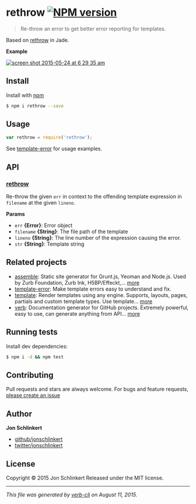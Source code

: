 # rethrow [![NPM version](https://badge.fury.io/js/rethrow.svg)](http://badge.fury.io/js/rethrow)

> Re-throw an error to get better error reporting for templates.

Based on [rethrow](https://github.com/jadejs/jade/blob/f2a18826a13d52e4038534043dd78f1c3723fa2c/lib/runtime.js#L202) in Jade.

**Example**

[![screen shot 2015-05-24 at 6 29 35 am](https://cloud.githubusercontent.com/assets/383994/7787511/a8b8ab90-01de-11e5-9210-709d19a88223.png)](https://github.com/jadejs/jade/blob/f2a18826a13d52e4038534043dd78f1c3723fa2c/lib/runtime.js#L202)

## Install

Install with [npm](https://www.npmjs.com/)

```sh
$ npm i rethrow --save
```

## Usage

```js
var rethrow = require('rethrow');
```

See [template-error](https://github.com/jonschlinkert/template-error) for usage examples.

## API

### [rethrow](index.js#L27)

Re-throw the given `err` in context to the offending
template expression in `filename` at the given `lineno`.

**Params**

* `err` **{Error}**: Error object
* `filename` **{String}**: The file path of the template
* `lineno` **{String}**: The line number of the expression causing the error.
* `str` **{String}**: Template string

## Related projects

* [assemble](http://assemble.io): Static site generator for Grunt.js, Yeoman and Node.js. Used by Zurb Foundation, Zurb Ink, H5BP/Effeckt,… [more](http://assemble.io)
* [template-error](https://github.com/jonschlinkert/template-error): Make template errors easy to understand and fix.
* [template](https://github.com/jonschlinkert/template): Render templates using any engine. Supports, layouts, pages, partials and custom template types. Use template… [more](https://github.com/jonschlinkert/template)
* [verb](https://github.com/assemble/verb): Documentation generator for GitHub projects. Extremely powerful, easy to use, can generate anything from API… [more](https://github.com/assemble/verb)

## Running tests

Install dev dependencies:

```sh
$ npm i -d && npm test
```

## Contributing

Pull requests and stars are always welcome. For bugs and feature requests, [please create an issue](https://github.com/jonschlinkert/rethrow/issues/new)

## Author

**Jon Schlinkert**

+ [github/jonschlinkert](https://github.com/jonschlinkert)
+ [twitter/jonschlinkert](http://twitter.com/jonschlinkert)

## License

Copyright © 2015 Jon Schlinkert
Released under the MIT license.

***

_This file was generated by [verb-cli](https://github.com/assemble/verb-cli) on August 11, 2015._
